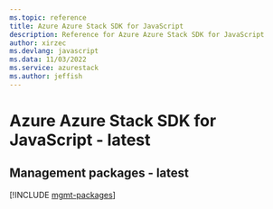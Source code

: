 ```yaml
---
ms.topic: reference
title: Azure Azure Stack SDK for JavaScript
description: Reference for Azure Azure Stack SDK for JavaScript
author: xirzec
ms.devlang: javascript
ms.data: 11/03/2022
ms.service: azurestack
ms.author: jeffish
---
```

# Azure Azure Stack SDK for JavaScript - latest

## Management packages - latest
[!INCLUDE [mgmt-packages](azure-stack-mgmt-index.md)]